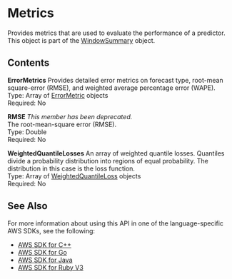 # Metrics<a name="API_Metrics"></a>

Provides metrics that are used to evaluate the performance of a predictor\. This object is part of the [WindowSummary](API_WindowSummary.md) object\.

## Contents<a name="API_Metrics_Contents"></a>

 **ErrorMetrics**   <a name="forecast-Type-Metrics-ErrorMetrics"></a>
 Provides detailed error metrics on forecast type, root\-mean square\-error \(RMSE\), and weighted average percentage error \(WAPE\)\.   
Type: Array of [ErrorMetric](API_ErrorMetric.md) objects  
Required: No

 **RMSE**   <a name="forecast-Type-Metrics-RMSE"></a>
 *This member has been deprecated\.*   
The root\-mean\-square error \(RMSE\)\.  
Type: Double  
Required: No

 **WeightedQuantileLosses**   <a name="forecast-Type-Metrics-WeightedQuantileLosses"></a>
An array of weighted quantile losses\. Quantiles divide a probability distribution into regions of equal probability\. The distribution in this case is the loss function\.  
Type: Array of [WeightedQuantileLoss](API_WeightedQuantileLoss.md) objects  
Required: No

## See Also<a name="API_Metrics_SeeAlso"></a>

For more information about using this API in one of the language\-specific AWS SDKs, see the following:
+  [AWS SDK for C\+\+](https://docs.aws.amazon.com/goto/SdkForCpp/forecast-2018-06-26/Metrics) 
+  [AWS SDK for Go](https://docs.aws.amazon.com/goto/SdkForGoV1/forecast-2018-06-26/Metrics) 
+  [AWS SDK for Java](https://docs.aws.amazon.com/goto/SdkForJava/forecast-2018-06-26/Metrics) 
+  [AWS SDK for Ruby V3](https://docs.aws.amazon.com/goto/SdkForRubyV3/forecast-2018-06-26/Metrics) 